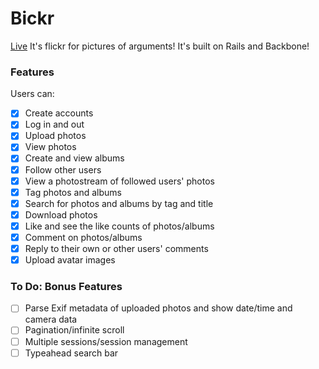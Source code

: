 # Bickr

[Live](http://bickr.co)
It's flickr for pictures of arguments! It's built on Rails and Backbone!

### Features

Users can:
- [x] Create accounts
- [x] Log in and out
- [x] Upload photos
- [x] View photos
- [x] Create and view albums
- [x] Follow other users
- [x] View a photostream of followed users' photos
- [x] Tag photos and albums
- [x] Search for photos and albums by tag and title
- [x] Download photos
- [x] Like and see the like counts of photos/albums
- [x] Comment on photos/albums
- [x] Reply to their own or other users' comments
- [x] Upload avatar images

### To Do: Bonus Features
- [ ] Parse Exif metadata of uploaded photos and show date/time and camera data
- [ ] Pagination/infinite scroll
- [ ] Multiple sessions/session management
- [ ] Typeahead search bar
